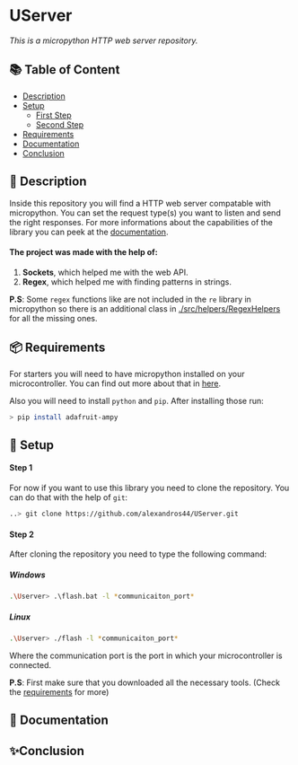 # UServer

*This is a micropython HTTP web server repository.*

## 📚 Table of Content

- [Description](#-description)
- [Setup](#-setup)
    - [First Step](#step-1)
    - [Second Step](#step-2)
- [Requirements](#-requirements)
- [Documentation](#-documentation)
- [Conclusion](#-conclusion)
 
## 🎯 Description

Inside this repository you will find a HTTP web server compatable with micropython. You can set the request type(s) you want to listen and send the right responses. For more informations about the capabilities of the library you can peek at the [documentation](#-documentation).


#### The project was made with the help of:

1. **Sockets**, which helped me with the web API.
2. **Regex**, which helped me with finding patterns in strings. 

**P.S**: Some `regex` functions like are not included in the `re` library in micropython so there is an additional class in [./src/helpers/RegexHelpers]() for all the missing ones.
 
## 📦 Requirements

For starters you will need to have micropython installed on your microcontroller. You can find out more about that in [here](https://docs.micropython.org/en/latest/esp32/tutorial/intro.html).

Also you will need to install `python` and `pip`. After installing those run:
```bash
> pip install adafruit-ampy
```

## 🚀 Setup


#### Step 1

For now if you want to use this library you need to clone the repository. You can do that with the help of `git`:
```bash
..> git clone https://github.com/alexandros44/UServer.git
````

#### Step 2

After cloning the repository you need to type the following command:

##### Windows
```bash
.\Userver> .\flash.bat -l *communicaiton_port*
```

##### Linux
```bash
.\Userver> ./flash -l *communicaiton_port*
```

Where the communication port is the port in which your microcontroller is connected.

**P.S**: First make sure that you downloaded all the necessary tools. (Check the [requirements](#-requirements) for more)

## 📃 Documentation

## ✨Conclusion
